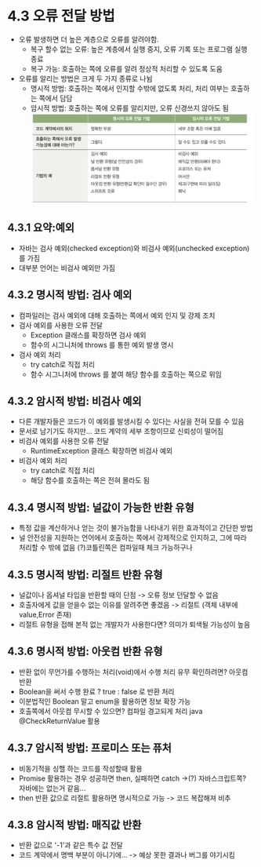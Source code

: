 # 4.3 오류 전달 방법
- 오류 발생하면 더 높은 계층으로 오류를 알려야함.
  - 복구 할수 없는 오류: 높은 계층에서 실행 중지, 오류 기록 또는 프로그램 실행 종료
  - 복구 가능: 호출하는 쪽에 오류를 알려 정상적 처리할 수 있도록 도움
- 오류를 알리는 방법은 크게 두 가지 종류로 나뉨
  - 명시적 방법: 호출하는 쪽에서 인지할 수밖에 없도록 처리, 처리 여부는 호출하는 쪽에서 담담
  - 암시적 방법: 호출하는 쪽에 오류를 알리지만, 오류 신경쓰지 않아도 됨
![img.png](img.png)

## 4.3.1 요약:예외
- 자바는 검사 예외(checked exception)와 비검사 예외(unchecked exception)를 가짐
- 대부분 언어는 비검사 예외만 가짐

## 4.3.2 명시적 방법: 검사 예외
- 컴파일러는 검사 예외에 대해 호출하는 쪽에서 예외 인지 및 강제 조치
- 검사 예외를 사용한 오류 전달
  - Exception 클래스를 확장하면 검사 예외
  - 함수의 시그니처에 throws 를 통한 예외 발생 명시
- 검사 예외 처리
  - try catch로 직접 처리
  - 함수 시그니처에 throws 를 붙여 해당 함수를 호출하는 쪽으로 위임

## 4.3.2 암시적 방법: 비검사 예외
- 다른 개발자들은 코드가 이 예외를 발생시킬 수 있다는 사실을 전혀 모를 수 있음
- 문서로 남기기도 하지만... 코드 계약의 세부 조항이므로 신뢰성이 떨어짐
- 비검사 예외를 사용한 오류 전달
  - RuntimeException 클래스 확장하면 비검사 예외
- 비검사 예외 처리
  - try catch로 직접 처리
  - 해당 함수를 호출하는 쪽은 전혀 몰라도 됨

## 4.3.4 명시적 방법: 널값이 가능한 반환 유형
- 특정 값을 계산하거나 얻는 것이 불가능함을 나타내기 위한 효과적이고 간단한 방법
- 널 안전성을 지원하는 언어에서 호출하는 쪽에서 강제적으로 인지하고, 그에 따라 처리할 수 밖에 없음
  (?)코틀린쪽은 컴파일때 체크 가능하구나

## 4.3.5 명시적 방법: 리절트 반환 유형
- 널값이나 옵셔널 타입을 반환할 때의 단점 -> 오류 정보 던달할 수 없음
- 호출자에게 값을 얻을수 없는 이유를 알려주면 좋겠음 -> 리절트 (객체 내부에 value,Error 존재)
- 리절트 유형을 접해 본적 없는 개발자가 사용한다면? 의미가 퇴색될 가능성이 높음

## 4.3.6 명시적 방법: 아웃컴 반환 유형
- 반환 없이 무언가를 수행하는 처리(void)에서 수행 처리 유무 확인하려면? 아웃컴 반환
- Boolean을 써서 수행 완료 ? true : false 로 반환 처리
- 이분법적인 Boolean 말고 enum을 활용하면 정보 확장 가능
- 호출쪽에서 아웃컴 무시할 수 있으면? 컴파일 경고되게 처리 java @CheckReturnValue 활용

## 4.3.7 암시적 방법: 프로미스 또는 퓨처
- 비동기적을 싱핼 하는 코드를 작성할때 활용
- Promise 활용하는 경우 성공하면 then, 실패하면 catch ->(?) 자바스크립트쪽? 자바에는 없는거 같음...
- then 반환 값으로 리절트 활용하면 명시적으로 가능 -> 코드 복잡해져 비추

## 4.3.8 암시적 방법: 매직값 반환
- 반환 값으로 '-1'과 같은 특수 값 전달
- 코드 계약에서 명백 부분이 아니기에... -> 예상 못한 결과나 버그를 야기시킴